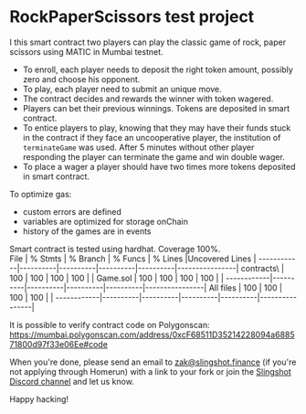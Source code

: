 # RockPaperScissors test project

I this smart contract two players can play the classic game of rock, paper scissors using MATIC in Mumbai testnet.  
- To enroll, each player needs to deposit the right token amount, possibly zero and choose his opponent.
- To play, each player need to submit an unique move.
- The contract decides and rewards the winner with token wagered.  
- Players can bet their previous winnings. Tokens are deposited in smart contract.
- To entice players to play, knowing that they may have their funds stuck in the contract if they face an uncooperative player, the institution of `terminateGame` was used. After 5 minutes without other player responding the player can terminate the game and win double wager.
- To place a wager a player should have two times more tokens deposited in smart contract.  

To optimize gas:
- custom errors are defined
- variables are optimized for storage onChain
- history of the games are in events



Smart contract is tested using hardhat. Coverage 100%.  
File        |  % Stmts | % Branch |  % Funcs |  % Lines |Uncovered Lines |
------------|----------|----------|----------|----------|----------------|
 contracts\ |      100 |      100 |      100 |      100 |                |
  Game.sol  |      100 |      100 |      100 |      100 |                |
------------|----------|----------|----------|----------|----------------|
All files   |      100 |      100 |      100 |      100 |                |
------------|----------|----------|----------|----------|----------------|

It is possible to verify contract code on Polygonscan: https://mumbai.polygonscan.com/address/0xcF68511D35214228094a688571800d97f33e06Ee#code
    
When you're done, please send an email to zak@slingshot.finance (if you're not applying through Homerun) with a link to your fork or join the [Slingshot Discord channel](https://discord.gg/JNUnqYjwmV) and let us know.  
  
Happy hacking!